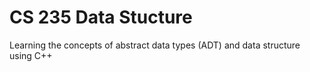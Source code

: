 # CS 235 Data Stucture 

Learning the concepts of abstract data types (ADT) and data structure using C++

